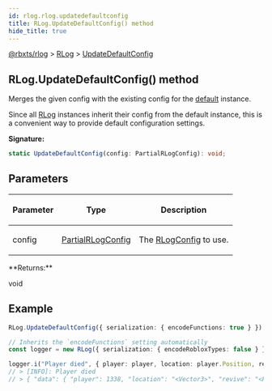 ```yaml
---
id: rlog.rlog.updatedefaultconfig
title: RLog.UpdateDefaultConfig() method
hide_title: true
---
```


[@rbxts/rlog](./rlog.md) &gt; [RLog](./rlog.rlog.md) &gt; [UpdateDefaultConfig](./rlog.rlog.updatedefaultconfig.md)

## RLog.UpdateDefaultConfig() method

Merges the given config with the existing config for the [default](./rlog.rlog.default.md) instance.

Since all [RLog](./rlog.rlog.md) instances inherit their config from the default instance, this is a convenient way to provide default configuration settings.

**Signature:**

```typescript
static UpdateDefaultConfig(config: PartialRLogConfig): void;
```

## Parameters

<table><thead><tr><th>

Parameter


</th><th>

Type


</th><th>

Description


</th></tr></thead>
<tbody><tr><td>

config


</td><td>

[PartialRLogConfig](./rlog.partialrlogconfig.md)


</td><td>

The [RLogConfig](./rlog.rlogconfig.md) to use.


</td></tr>
</tbody></table>
**Returns:**

void

## Example


```ts
RLog.UpdateDefaultConfig({ serialization: { encodeFunctions: true } });

// Inherits the `encodeFunctions` setting automatically
const logger = new RLog({ serialization: { encodeRobloxTypes: false } });

logger.i("Player died", { player: player, location: player.Position, revive: () => {} });
// > [INFO]: Player died
// > { "data": { "player": 1338, "location": "<Vector3>", "revive": "<Function>" } }
```
